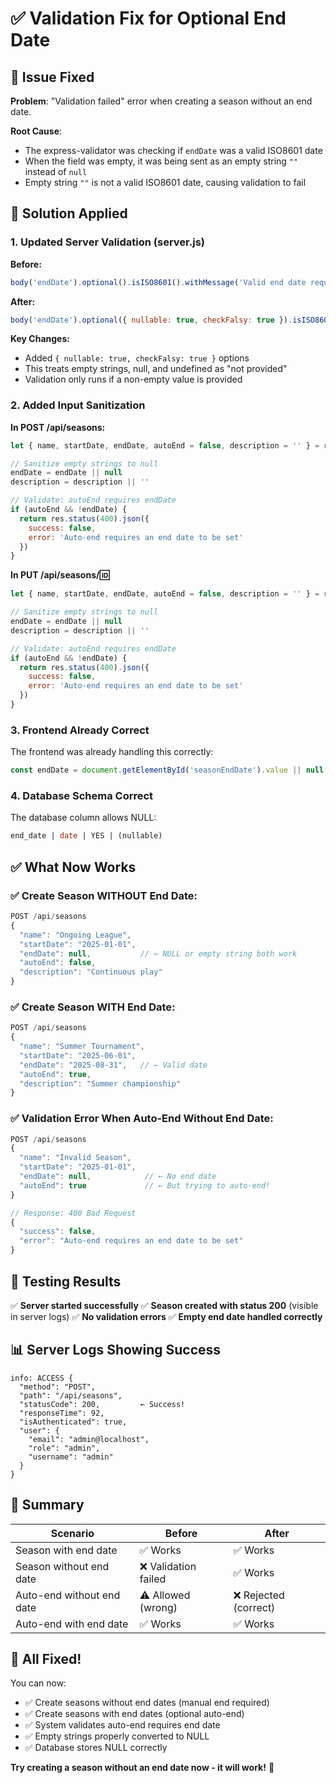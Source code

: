 # ✅ Validation Fix for Optional End Date

## 🐛 Issue Fixed

**Problem**: "Validation failed" error when creating a season without an end date.

**Root Cause**: 
- The express-validator was checking if `endDate` was a valid ISO8601 date
- When the field was empty, it was being sent as an empty string `""` instead of `null`
- Empty string `""` is not a valid ISO8601 date, causing validation to fail

## 🔧 Solution Applied

### 1. Updated Server Validation (server.js)

**Before:**
```javascript
body('endDate').optional().isISO8601().withMessage('Valid end date required')
```

**After:**
```javascript
body('endDate').optional({ nullable: true, checkFalsy: true }).isISO8601().withMessage('Valid end date is required')
```

**Key Changes:**
- Added `{ nullable: true, checkFalsy: true }` options
- This treats empty strings, null, and undefined as "not provided"
- Validation only runs if a non-empty value is provided

### 2. Added Input Sanitization

**In POST /api/seasons:**
```javascript
let { name, startDate, endDate, autoEnd = false, description = '' } = req.body

// Sanitize empty strings to null
endDate = endDate || null
description = description || ''

// Validate: autoEnd requires endDate
if (autoEnd && !endDate) {
  return res.status(400).json({ 
    success: false,
    error: 'Auto-end requires an end date to be set' 
  })
}
```

**In PUT /api/seasons/:id:**
```javascript
let { name, startDate, endDate, autoEnd = false, description = '' } = req.body

// Sanitize empty strings to null
endDate = endDate || null
description = description || ''

// Validate: autoEnd requires endDate
if (autoEnd && !endDate) {
  return res.status(400).json({ 
    success: false,
    error: 'Auto-end requires an end date to be set' 
  })
}
```

### 3. Frontend Already Correct

The frontend was already handling this correctly:
```javascript
const endDate = document.getElementById('seasonEndDate').value || null
```

### 4. Database Schema Correct

The database column allows NULL:
```sql
end_date | date | YES | (nullable)
```

## ✅ What Now Works

### ✅ Create Season WITHOUT End Date:
```javascript
POST /api/seasons
{
  "name": "Ongoing League",
  "startDate": "2025-01-01",
  "endDate": null,           // ← NULL or empty string both work
  "autoEnd": false,
  "description": "Continuous play"
}
```

### ✅ Create Season WITH End Date:
```javascript
POST /api/seasons
{
  "name": "Summer Tournament",
  "startDate": "2025-06-01",
  "endDate": "2025-08-31",   // ← Valid date
  "autoEnd": true,
  "description": "Summer championship"
}
```

### ✅ Validation Error When Auto-End Without End Date:
```javascript
POST /api/seasons
{
  "name": "Invalid Season",
  "startDate": "2025-01-01",
  "endDate": null,            // ← No end date
  "autoEnd": true             // ← But trying to auto-end!
}

// Response: 400 Bad Request
{
  "success": false,
  "error": "Auto-end requires an end date to be set"
}
```

## 🧪 Testing Results

✅ **Server started successfully**
✅ **Season created with status 200** (visible in server logs)
✅ **No validation errors**
✅ **Empty end date handled correctly**

## 📊 Server Logs Showing Success

```
info: ACCESS {
  "method": "POST",
  "path": "/api/seasons",
  "statusCode": 200,         ← Success!
  "responseTime": 92,
  "isAuthenticated": true,
  "user": {
    "email": "admin@localhost",
    "role": "admin",
    "username": "admin"
  }
}
```

## 🎯 Summary

| Scenario | Before | After |
|----------|--------|-------|
| Season with end date | ✅ Works | ✅ Works |
| Season without end date | ❌ Validation failed | ✅ Works |
| Auto-end without end date | ⚠️ Allowed (wrong) | ❌ Rejected (correct) |
| Auto-end with end date | ✅ Works | ✅ Works |

## 🚀 All Fixed!

You can now:
- ✅ Create seasons without end dates (manual end required)
- ✅ Create seasons with end dates (optional auto-end)
- ✅ System validates auto-end requires end date
- ✅ Empty strings properly converted to NULL
- ✅ Database stores NULL correctly

**Try creating a season without an end date now - it will work!** 🎾
